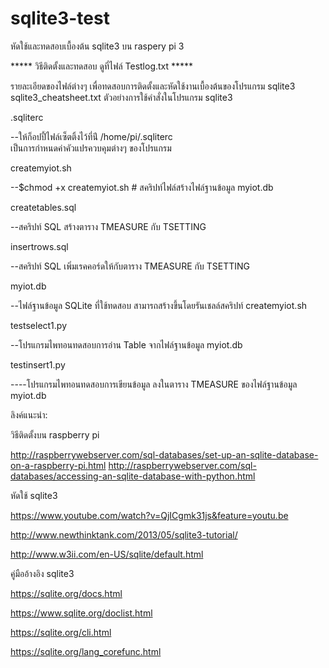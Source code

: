 # sqlite3-test
หัดใช้และทดสอบเบื้องต้น sqlite3 บน raspery pi 3

***** วิธีติดตั้งและทดสอบ ดูที่ไฟล์ Testlog.txt  *****

รายละเอียดของไฟล์ต่างๆ เพื่อทดสอบการติดตั้งและหัดใช้งานเบื้องต้นของโปรแกรม sqlite3
sqlite3_cheatsheet.txt  ตัวอย่างการใช้คำสั่งในโปรแกรม sqlite3

.sqliterc 

--ให้ก็อปปี้ไฟล์เซ็ตติ้งไว้ที่น่ี /home/pi/.sqliterc  
เป็นการกำหนดค่าคัวแปรควบคุมต่างๆ ของโปรแกรม 

createmyiot.sh 

--$chmod +x createmyiot.sh # สคริปท์ไฟล์สร้างไฟล์ฐานข้อมูล myiot.db  

createtables.sql 

--สคริปท์ SQL สร้างตาราง TMEASURE กับ TSETTING

insertrows.sql 

--สคริปท์ SQL เพิ่มเรคคอร์ดให้กับตาราง TMEASURE กับ TSETTING

myiot.db 

--ไฟล์ฐานข้อมูล SQLite ที่ใช้ทดสอบ สามารถสร้างขึ้นโดยรันเชลล์สคริปท์ createmyiot.sh

testselect1.py  

--โปรแกรมไพทอนทดสอบการอ่าน Table จากไฟล์ฐานข้อมูล myiot.db

testinsert1.py  

----โปรแกรมไพทอนทดสอบการเขียนข้อมูล ลงในตาราง TMEASURE ของไฟล์ฐานข้อมูล myiot.db




ลิงค์แนะนำ:

วิธีติดตั้งบน raspberry pi

http://raspberrywebserver.com/sql-databases/set-up-an-sqlite-database-on-a-raspberry-pi.html
http://raspberrywebserver.com/sql-databases/accessing-an-sqlite-database-with-python.html

หัดใช้ sqlite3

https://www.youtube.com/watch?v=QjICgmk31js&feature=youtu.be

http://www.newthinktank.com/2013/05/sqlite3-tutorial/

http://www.w3ii.com/en-US/sqlite/default.html

คู่มืออ้างอิง sqlite3

https://sqlite.org/docs.html

https://www.sqlite.org/doclist.html

https://sqlite.org/cli.html

https://sqlite.org/lang_corefunc.html


